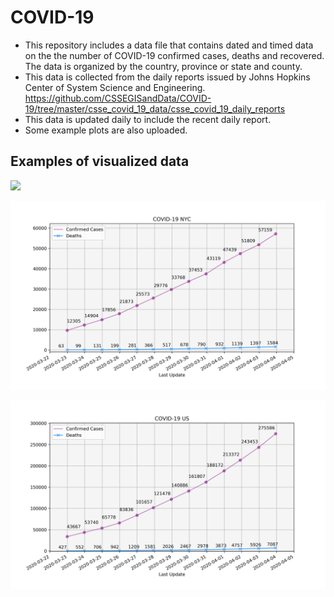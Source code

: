 # COVID-19
* This repository includes a data file that contains dated and timed data on the the number of COVID-19 confirmed cases, deaths and recovered. The data is organized by the country, province or state and county.  
* This data is collected from the daily reports issued by Johns Hopkins Center of System Science and Engineering.  
https://github.com/CSSEGISandData/COVID-19/tree/master/csse_covid_19_data/csse_covid_19_daily_reports  
* This data is updated daily to include the recent daily report.  
* Some example plots are also uploaded.  

## Examples of visualized data  
![](https://github.com/iba13001/COVID-19/blob/master/COVID-19%20EGY.jpg)  

![](https://github.com/iba13001/COVID-19/blob/master/COVID-19%20NYC.jpg)

![](https://github.com/iba13001/COVID-19/blob/master/COVID-19%20US.jpg)
